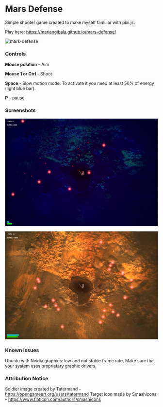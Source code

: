 # Mars Defense

Simple shooter game created to make myself familiar with pixi.js.

Play here:
https://mariangibala.github.io/mars-defense/

![mars-defense](/img/mars-defense.gif?raw=true)

### Controls

**Mouse position** - Aim

**Mouse 1 or Ctrl** - Shoot

**Space** - Slow motion mode. To activate it you need at least 50% of energy
(light blue bar).

**P** - pause

### Screenshots

![mars-defense](/img/screenshot1.png?raw=true)

![mars-defense](/img/screenshot2.png?raw=true)

### Known issues

Ubuntu with Nvidia graphics: low and not stable frame rate. Make sure that your system uses proprietary graphic drivers.

### Attribution Notice

Soldier image created by Tatermand - https://opengameart.org/users/tatermand
Target icon made by Smashicons - https://www.flaticon.com/authors/smashicons
